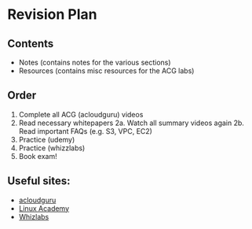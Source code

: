 # Revision Plan 

## Contents
* Notes (contains notes for the various sections)
* Resources (contains misc resources for the ACG labs)

## Order

1. Complete all ACG (acloudguru) videos
2. Read necessary whitepapers
2a. Watch all summary videos again
2b. Read important FAQs (e.g. S3, VPC, EC2)
3. Practice (udemy)
4. Practice (whizzlabs)
5. Book exam!

## Useful sites:
- [acloudguru](https://acloud.guru/)
- [Linux Academy](https://linuxacademy.com/)
- [Whizlabs](https://www.whizlabs.com/)

